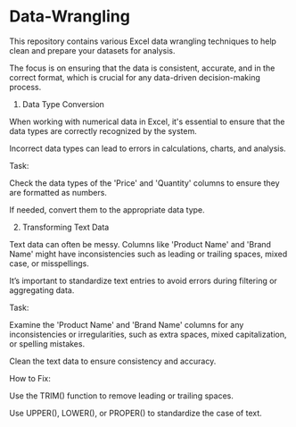 # Data-Wrangling

This repository contains various Excel data wrangling techniques to help clean and prepare your datasets for analysis. 

The focus is on ensuring that the data is consistent, accurate, and in the correct format, which is crucial for any data-driven decision-making process.

1. Data Type Conversion
   
When working with numerical data in Excel, it's essential to ensure that the data types are correctly recognized by the system.

Incorrect data types can lead to errors in calculations, charts, and analysis.

Task:

Check the data types of the 'Price' and 'Quantity' columns to ensure they are formatted as numbers. 

If needed, convert them to the appropriate data type.

2. Transforming Text Data
   
Text data can often be messy. Columns like 'Product Name' and 'Brand Name' might have inconsistencies such as leading or trailing spaces, mixed case, or misspellings. 

It’s important to standardize text entries to avoid errors during filtering or aggregating data.

Task:

Examine the 'Product Name' and 'Brand Name' columns for any inconsistencies or irregularities, such as extra spaces, mixed capitalization, or spelling mistakes.

Clean the text data to ensure consistency and accuracy.

How to Fix:

Use the TRIM() function to remove leading or trailing spaces.

Use UPPER(), LOWER(), or PROPER() to standardize the case of text.



